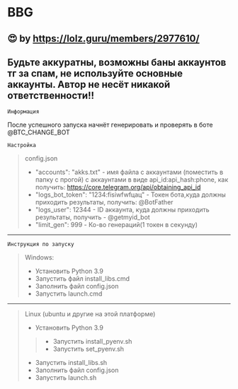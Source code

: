 # BBG
:heart_eyes: by https://lolz.guru/members/2977610/     
----
Будьте аккуратны, возможны баны аккаунтов тг за спам, не используйте основные аккаунты.
Автор не несёт никакой ответственности!!
----
    Информация
После успешного запуска начнёт генерировать и проверять в боте @BTC_CHANGE_BOT

    Настройка
> config.json
> - "accounts": "akks.txt"  -  имя файла с аккаунтами (поместить в папку с прогой)  с аккаунтами в виде api_id:api_hash:phone, как получить: https://core.telegram.org/api/obtaining_api_id
> - "logs_bot_token": "1234:fisiwfwfцац" - Токен бота,куда должны приходить результаты, получить: @BotFather
> - "logs_user": 12344 - ID аккаунта, куда должны приходить результаты, получить - @getmyid_bot       
> - "limit_gen": 999 - Ко-во генераций(1 токен в секунду)
-----
    Инструкция по запуску

> Windows:
> - Установить Python 3.9
> - Запустить файл install_libs.cmd
> - Заполнить файл config.json
> - Запустить launch.cmd
-----
>Linux (ubuntu и другие на этой платформе)
> - Установить Python 3.9 
>> - Запустить install_pyenv.sh
>> - Запустить set_pyenv.sh
> - Запустить install_libs.sh
> - Заполнить файл config.json
> - Запустить launch.sh
